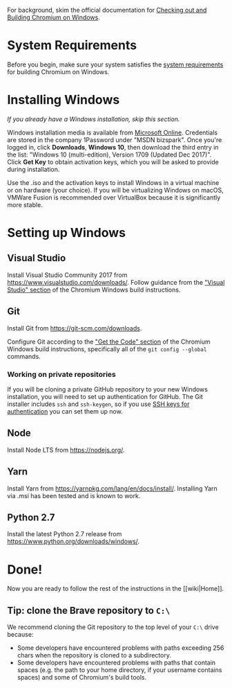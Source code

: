For background, skim the official documentation for [Checking out and Building Chromium on Windows](https://chromium.googlesource.com/chromium/src/+/master/docs/windows_build_instructions.md).

# System Requirements

Before you begin, make sure your system satisfies the [system requirements](https://chromium.googlesource.com/chromium/src/+/master/docs/windows_build_instructions.md#system-requirements) for building Chromium on Windows.

# Installing Windows

*If you already have a Windows installation, skip this section.* 

Windows installation media is available from [Microsoft Online](https://login.microsoftonline.com). Credentials are stored in the company 1Password under "MSDN bizspark". Once you're logged in, click **Downloads**, **Windows 10**, then download the third entry in the list: "Windows 10 (multi-edition), Version 1709 (Updated Dec 2017)". Click **Get Key** to obtain activation keys, which you will be asked to provide during installation.

Use the .iso and the activation keys to install Windows in a virtual machine or on hardware (your choice). If you will be virtualizing Windows on macOS, VMWare Fusion is recommended over VirtualBox because it is significantly more stable.

# Setting up Windows

## Visual Studio

Install Visual Studio Community 2017 from https://www.visualstudio.com/downloads/.
Follow guidance from the ["Visual Studio" section](https://chromium.googlesource.com/chromium/src/+/master/docs/windows_build_instructions.md#visual-studio) of the Chromium Windows build instructions.

## Git

Install Git from https://git-scm.com/downloads.

Configure Git according to the ["Get the Code" section](https://chromium.googlesource.com/chromium/src/+/master/docs/windows_build_instructions.md#get-the-code) of the Chromium Windows build instructions, specifically all of the `git config --global` commands.

### Working on private repositories

If you will be cloning a private GitHub repository to your new Windows installation, you will need to set up authentication for GitHub. The Git installer includes `ssh` and `ssh-keygen`, so if you use [SSH keys for authentication](https://help.github.com/articles/generating-a-new-ssh-key-and-adding-it-to-the-ssh-agent/) you can set them up now.

## Node

Install Node LTS from https://nodejs.org/.

## Yarn

Install Yarn from https://yarnpkg.com/lang/en/docs/install/.
Installing Yarn via .msi has been tested and is known to work.

## Python 2.7

Install the latest Python 2.7 release from https://www.python.org/downloads/windows/.

# Done!

Now you are ready to follow the rest of the instructions in the [[wiki|Home]].

## Tip: clone the Brave repository to `C:\`

We recommend cloning the Git repository to the top level of your `C:\` drive because:

- Some developers have encountered problems with paths exceeding 256 chars when the repository is cloned to a subdirectory.
- Some developers have encountered problems with paths that contain spaces (e.g. the path to your home directory, if your username contains spaces) and some of Chromium's build tools.